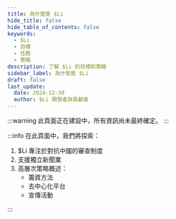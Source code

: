 ```yaml
---
title: 為什麼是 $Li
hide_title: false
hide_table_of_contents: false
keywords:
  - $Li
  - 目標
  - 任務
  - 策略
description: 了解 $Li 的目標和策略
sidebar_label: 為什麼是 $Li
draft: false
last_update:
  date: 2024-12-30
  author: $Li 開發者與貢獻者
---
```


:::warning
此頁面正在建設中，所有資訊尚未最終確定。
:::

:::info
在此頁面中，我們將探索：

1. $Li 專注於對抗中國的審查制度
2. 支援獨立新聞業
3. 高層次策略概述：
   - 籌資方法
   - 去中心化平台
   - 宣傳活動

:::
